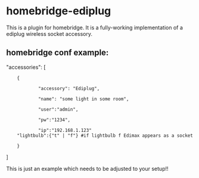 # homebridge-ediplug

This is a plugin for homebridge. It is a fully-working implementation of a ediplug wireless socket accessory.

## homebridge conf example:
 "accessories": [
 
        {
        
                "accessory": "Ediplug",
                
                "name": "some light in some room",
                
                "user":"admin",
                
                "pw":"1234",
                
                "ip":"192.168.1.123"
		"lightbulb":{"t" | "f"} #if lightbulb f Edimax appears as a socket 
                
        }
 ]

This is just an example which needs to be adjusted to your setup!!
